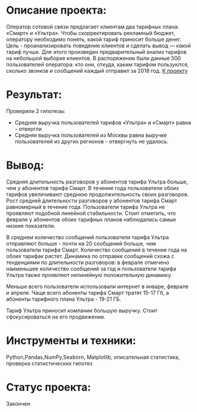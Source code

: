 # Описание проекта: 

Оператор сотовой связи предлагает клиентам два тарифных плана: «Смарт» и «Ультра». Чтобы скорректировать рекламный бюджет, оператору необходимо понять, какой тариф приносит больше денег. Цель - проанализировать поведение клиентов и сделать вывод — какой тариф лучше. Для этого произведен предварительный анализ тарифов на небольшой выборке клиентов. В распоряжении были данные 500 пользователей оператора: кто они, откуда, каким тарифом пользуются, сколько звонков и сообщений каждый отправил за 2018 год.
[К проекту](https://github.com/Speck-of-light/-Practicum-by-Yandex-Data-Science/blob/925d3436a2933b6fa40145ce93f0f7e4adfec9bb/%D0%90%D0%BD%D0%B0%D0%BB%D0%B8%D0%B7%20%D0%BF%D1%80%D0%B8%D0%B1%D1%8B%D0%BB%D1%8C%D0%BD%D0%BE%D1%81%D1%82%D0%B8%20%D1%82%D0%B5%D0%BB%D0%B5%D1%84%D0%BE%D0%BD%D0%BD%D1%8B%D1%85%20%D1%82%D0%B0%D1%80%D0%B8%D1%84%D0%BE%D0%B2/%D0%90%D0%BD%D0%B0%D0%BB%D0%B8%D0%B7%20%D0%BF%D1%80%D0%B8%D0%B1%D1%8B%D0%BB%D1%8C%D0%BD%D0%BE%D1%81%D1%82%D0%B8%20%D1%82%D0%B5%D0%BB%D0%B5%D1%84%D0%BE%D0%BD%D0%BD%D1%8B%D1%85%20%D1%82%D0%B0%D1%80%D0%B8%D1%84%D0%BE%D0%B2.ipynb)
# Результат:

Проверили 2 гипотезы:

- Средняя выручка пользователей тарифов «Ультра» и «Смарт» равна - отвергли
- Средняя выручка пользователей из Москвы равна выручке пользователей из других регионов - отвергнуть не удалось.

# Вывод: 

Средняя длительность разговоров у абонентов тарифа Ультра больше, чем у абонентов тарифа Смарт. В течение года пользователи обоих тарифов увеличивают среднюю продолжительность своих разговоров. Рост средней длительности разговоров у абонентов тарифа Смарт равномерный в течение года. Пользователи тарифа Ультра не проявляют подобной линейной стабильности. Стоит отметить, что феврале у абонентов обоих тарифных планов наблюдались самые низкие показатели.

В среднем количество сообщений пользователи тарифа Ультра отправляют больше - почти на 20 сообщений больше, чем пользователи тарифа Смарт. Количество сообщений в течение года на обоих тарифак растет. Динамика по отправке сообщений схожа с тенденциями по длительности разговоров: в феврале отмечено наименьшее количество сообщений за год и пользователи тарифа Ультра также проявляют нелинейную положительную динамику.

Меньше всего пользователи использовали интернет в январе, феврале и апреле. Чаще всего абоненты тарифа Смарт тратят 15-17 Гб, а абоненты тарифного плана Ультра - 19-21 ГБ.

Тариф Ультра приносит компании большую выручку. Стоит сфокусироваться на его продвижении. 

# Инструменты и техники: 
Python,Pandas,NumPy,Seaborn, Matplotlib, описательная статистика, проверка статистических гипотез

# Статус проекта: 
Закончен
